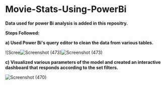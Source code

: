 # Movie-Stats-Using-PowerBi

**Data used for power Bi analysis is added in this repositry.**

**Steps Followed:**

**a) Used Power Bi's query editor to clean the data from various tables.**

 ![Scree![Screenshot (473)](https://user-images.githubusercontent.com/99244447/211307602-6462a010-6bd6-431a-a035-6e9dc1dbc73b.png)![Screenshot (473)](https://user-images.githubusercontent.com/99244447/211307803-902db7cb-d1e4-4334-a801-20c98f926f99.png)    

**c) Visualized various parameters of the model and created an interactive dashboard that responds according to the set filters.**

![Screenshot (470)](https://user-images.githubusercontent.com/99244447/211306842-0af10b37-ae1a-49d1-b7b4-7d6116d05a16.png)
